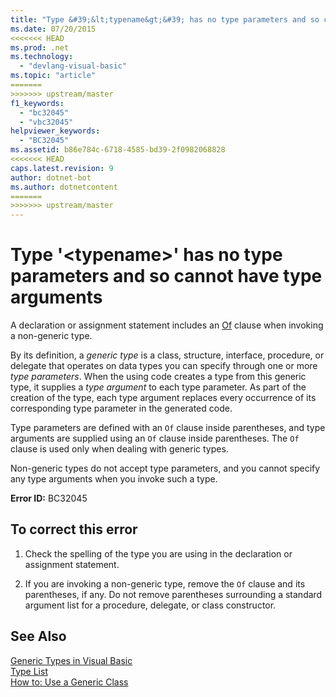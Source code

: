 ```yaml
---
title: "Type &#39;&lt;typename&gt;&#39; has no type parameters and so cannot have type arguments"
ms.date: 07/20/2015
<<<<<<< HEAD
ms.prod: .net
ms.technology: 
  - "devlang-visual-basic"
ms.topic: "article"
=======
>>>>>>> upstream/master
f1_keywords: 
  - "bc32045"
  - "vbc32045"
helpviewer_keywords: 
  - "BC32045"
ms.assetid: b86e784c-6718-4585-bd39-2f0982068828
<<<<<<< HEAD
caps.latest.revision: 9
author: dotnet-bot
ms.author: dotnetcontent
=======
>>>>>>> upstream/master
---
```

# Type &#39;&lt;typename&gt;&#39; has no type parameters and so cannot have type arguments
A declaration or assignment statement includes an [Of](../../visual-basic/language-reference/statements/of-clause.md) clause when invoking a non-generic type.  
  
 By its definition, a *generic type* is a class, structure, interface, procedure, or delegate that operates on data types you can specify through one or more *type parameters*. When the using code creates a type from this generic type, it supplies a *type argument* to each type parameter. As part of the creation of the type, each type argument replaces every occurrence of its corresponding type parameter in the generated code.  
  
 Type parameters are defined with an `Of` clause inside parentheses, and type arguments are supplied using an `Of` clause inside parentheses. The `Of` clause is used only when dealing with generic types.  
  
 Non-generic types do not accept type parameters, and you cannot specify any type arguments when you invoke such a type.  
  
 **Error ID:** BC32045  
  
## To correct this error  
  
1.  Check the spelling of the type you are using in the declaration or assignment statement.  
  
2.  If you are invoking a non-generic type, remove the `Of` clause and its parentheses, if any. Do not remove parentheses surrounding a standard argument list for a procedure, delegate, or class constructor.  
  
## See Also  
 [Generic Types in Visual Basic](../../visual-basic/programming-guide/language-features/data-types/generic-types.md)  
 [Type List](../../visual-basic/language-reference/statements/type-list.md)  
 [How to: Use a Generic Class](../../visual-basic/programming-guide/language-features/data-types/how-to-use-a-generic-class.md)

